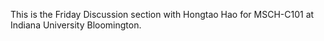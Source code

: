 This is the Friday Discussion section with Hongtao Hao for MSCH-C101 at Indiana University Bloomington.
